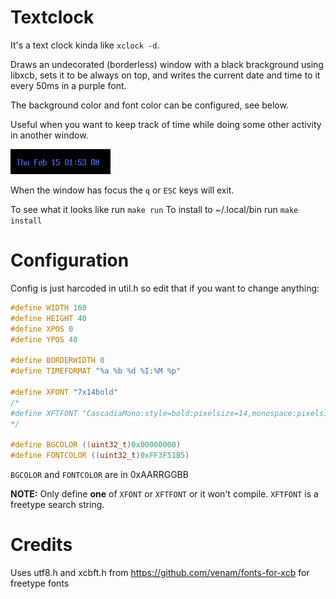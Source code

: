Textclock
=========

It's a text clock kinda like `xclock -d`.

Draws an undecorated (borderless) window with a black brackground using libxcb, sets it to be always on top, and writes the current date and time to it every 50ms in a purple font.

The background color and font color can be configured, see below.

Useful when you want to keep track of time while doing some other activity in another window.

![obligatry pic](textclock.png)

When the window has focus the `q` or `ESC` keys will exit.

To see what it looks like run `make run`
To install to ~/.local/bin run `make install`

Configuration
=============

Config is just harcoded in util.h so edit that if you want to change anything:

```c
#define WIDTH 160
#define HEIGHT 40
#define XPOS 0
#define YPOS 40

#define BORDERWIDTH 0
#define TIMEFORMAT "%a %b %d %I:%M %p"

#define XFONT "7x14bold"
/*
#define XFTFONT "CascadiaMono:style=bold:pixelsize=14,monospace:pixelsize=14\n"
*/

#define BGCOLOR ((uint32_t)0x00000000)
#define FONTCOLOR ((uint32_t)0xFF3F51B5)
```

`BGCOLOR` and `FONTCOLOR` are in 0xAARRGGBB

**NOTE:** Only define **one** of `XFONT` or `XFTFONT` or it won't compile. `XFTFONT` is a freetype search string.


Credits
=======

Uses utf8.h and xcbft.h from https://github.com/venam/fonts-for-xcb for freetype fonts
